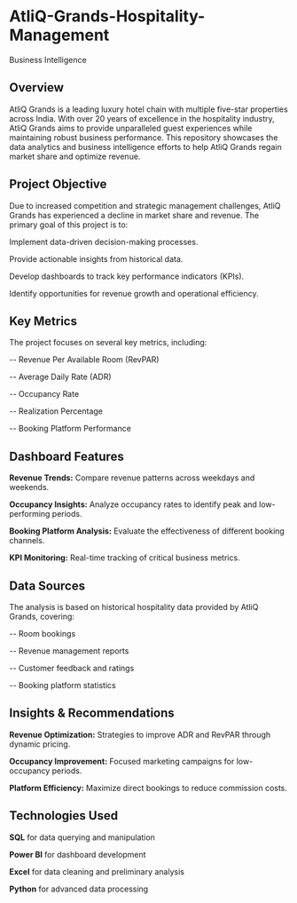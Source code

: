 # AtliQ-Grands-Hospitality-Management
Business Intelligence


## Overview

AtliQ Grands is a leading luxury hotel chain with multiple five-star properties across India. With over 20 years of excellence in the hospitality industry, AtliQ Grands aims to provide unparalleled guest experiences while maintaining robust business performance. This repository showcases the data analytics and business intelligence efforts to help AtliQ Grands regain market share and optimize revenue.

## Project Objective

Due to increased competition and strategic management challenges, AtliQ Grands has experienced a decline in market share and revenue. The primary goal of this project is to:

Implement data-driven decision-making processes.

Provide actionable insights from historical data.

Develop dashboards to track key performance indicators (KPIs).

Identify opportunities for revenue growth and operational efficiency.

## Key Metrics

The project focuses on several key metrics, including:

-- Revenue Per Available Room (RevPAR)

-- Average Daily Rate (ADR)

-- Occupancy Rate

-- Realization Percentage

-- Booking Platform Performance

## Dashboard Features

**Revenue Trends:** Compare revenue patterns across weekdays and weekends.

**Occupancy Insights:** Analyze occupancy rates to identify peak and low-performing periods.

**Booking Platform Analysis:** Evaluate the effectiveness of different booking channels.

**KPI Monitoring:** Real-time tracking of critical business metrics.

## Data Sources

The analysis is based on historical hospitality data provided by AtliQ Grands, covering:

-- Room bookings

-- Revenue management reports

-- Customer feedback and ratings

-- Booking platform statistics

## Insights & Recommendations

**Revenue Optimization:** Strategies to improve ADR and RevPAR through dynamic pricing.

**Occupancy Improvement:** Focused marketing campaigns for low-occupancy periods.

**Platform Efficiency:** Maximize direct bookings to reduce commission costs.

## Technologies Used

**SQL** for data querying and manipulation

**Power BI** for dashboard development

**Excel** for data cleaning and preliminary analysis

**Python** for advanced data processing
